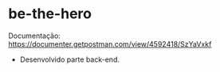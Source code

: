 # be-the-hero
 
Documentação: https://documenter.getpostman.com/view/4592418/SzYaVxkf

- Desenvolvido parte back-end.

